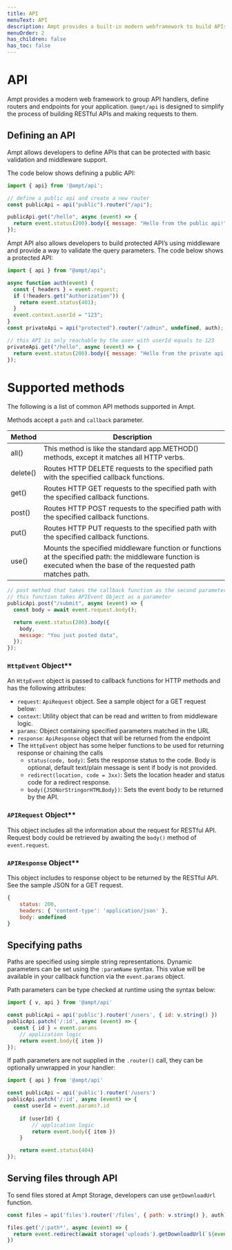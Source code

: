 ```yaml
---
title: API
menuText: API
description: Ampt provides a built-in modern webframework to build APIs fast. 
menuOrder: 2
has_children: false
has_toc: false
---
```

# API

Ampt provides a modern web framework to group API handlers, define routers and endpoints for your application. `@ampt/api` is designed to simplify the process of building RESTful APIs and making requests to them.

## Defining an API

Ampt allows developers to define APIs that can be protected with basic validation and middleware support. 

The code below shows defining a public API:

```jsx
import { api} from '@ampt/api';

// define a public api and create a new router
const publicApi = api("public").router("/api");

publicApi.get("/hello", async (event) => {
  return event.status(200).body({ message: "Hello from the public api!" });
});
```

Ampt API also allows developers to build protected API’s using middleware and provide a way to validate the query parameters. The code below shows a protected API: 

```jsx
import { api } from "@ampt/api";

async function auth(event) {
  const { headers } = event.request;
  if (!headers.get("Authorization")) {
    return event.status(401);
  }
  event.context.userId = "123";
}
const privateApi = api("protected").router("/admin", undefined, auth);

// this API is only reachable by the user with userId equals to 123
privateApi.get("/hello", async (event) => {
  return event.status(200).body({ message: "Hello from the private api!" });
});
```

# **Supported methods**

The following is a list of common API methods supported in Ampt. 

Methods accept a `path` and `callback` parameter.

| Method | Description |
| --- | --- |
| all() | This method is like the standard app.METHOD() methods, except it matches all HTTP verbs. |
| delete() | Routes HTTP DELETE requests to the specified path with the specified callback functions. |
| get() | Routes HTTP GET requests to the specified path with the specified callback functions. |
| post() | Routes HTTP POST requests to the specified path with the specified callback functions. |
| put() | Routes HTTP PUT requests to the specified path with the specified callback functions. |
| use() | Mounts the specified middleware function or functions at the specified path: the middleware function is executed when the base of the requested path matches path. |

```jsx
// post method that takes the callback function as the second parameter
// this function takes APIEvent Object as a parameter 
publicApi.post("/submit", async (event) => {
  const body = await event.request.body();

  return event.status(200).body({
    body,
    message: "You just posted data",
  });
});
```

### `HttpEvent` Object**

An `HttpEvent` object is passed to callback functions for HTTP methods and has the following attributes: 

- `request`: `ApiRequest` object. See a sample object for a GET request below:
- `context`: Utility object that can be read and written to from middleware logic.
- `params`: Object containing specified parameters matched in the URL
- `response`: `ApiResponse` object that will be returned from the endpoint
- The `HttpEvent` object has some helper functions to be used for returning response or chaining the calls
    - `status(code, body)`: Sets the response status to the code. Body is optional, default text/plain message is sent if body is not provided.
    - `redirect(location, code = 3xx)`: Sets the location header and status code for a redirect response.
    - `body({JSONorStringorHTMLBody})`: Sets the event body to be returned by the API.

### `APIRequest` Object**

This object includes all the information about the request for RESTful API. Request body could be retrieved by awaiting the `body()` method of `event.request`. 

### `APIResponse` Object**

This object includes to response object to be returned by the RESTful API. See the sample JSON for a GET request. 

```jsx
{
	status: 200,
	headers: { 'content-type': 'application/json' },
	body: undefined
}
```

## **Specifying paths**

Paths are specified using simple string representations. Dynamic parameters can be set using the `:paramName` syntax. This value will be available in your callback function via the `event.params` object.

Path parameters can be type checked at runtime using the syntax below:

```jsx
import { v, api } from '@ampt/api'

const publicApi = api('public').router('/users', { id: v.string() })
publicApi.patch('/:id', async (event) => {
  const { id } = event.params
	// application logic
	return event.body({ item })
});
```

If path parameters are not supplied in the `.router()` call, they can be optionally unwrapped in your handler:

```jsx
import { api } from '@ampt/api'

const publicApi = api('public').router('/users')
publicApi.patch('/:id', async (event) => {
  const userId = event.params?.id
 
	if (userId) {
		// application logic
		return event.body({ item })
	}

	return event.status(404)
});
```

## **Serving files through API**

To send files stored at Ampt Storage, developers can use `getDownloadUrl` function. 

```jsx
const files = api('files').router('/files', { path: v.string() }, auth)

files.get('/:path*', async (event) => {
  return event.redirect(await storage('uploads').getDownloadUrl(`${event.context.userId}/${event.params.path}`), 307)
})
```
